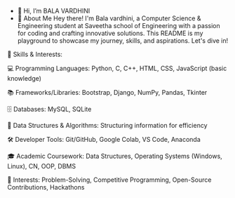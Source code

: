 - 👋 Hi, I’m BALA VARDHINI
- 📌 About Me
Hey there! I'm Bala vardhini, a Computer Science & Engineering student at Saveetha school of Engineering  with a passion for coding and crafting innovative solutions. This README is my playground to showcase my journey, skills, and aspirations. Let's dive in!



🚀 Skills & Interests:

💻 Programming Languages: Python, C, C++, HTML, CSS, JavaScript (basic knowledge)

📚 Frameworks/Libraries: Bootstrap, Django, NumPy, Pandas, Tkinter

🗄️ Databases: MySQL, SQLite

🧩 Data Structures & Algorithms: Structuring information for efficiency

🛠️ Developer Tools: Git/GitHub, Google Colab, VS Code, Anaconda

🎓 Academic Coursework: Data Structures, Operating Systems (Windows, Linux), CN, OOP, DBMS

🎯 Interests: Problem-Solving, Competitive Programming, Open-Source Contributions, Hackathons

<!---
Vardhinimannava/Vardhinimannava is a ✨ special ✨ repository because its `README.md` (this file) appears on your GitHub profile.
You can click the Preview link to take a look at your changes.
--->
